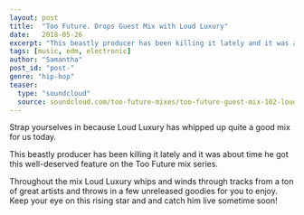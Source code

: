 ```yaml
---
layout: post
title:  "Too Future. Drops Guest Mix with Loud Luxury"
date:   2018-05-26
excerpt: "This beastly producer has been killing it lately and it was about time he got this well-deserved feature on the Too Future mix series."
tags: [music, edm, electronic]
author: "Samantha"
post_id: "post-"
genre: "hip-hop"
teaser:
  type: "soundcloud"
  source: soundcloud.com/too-future-mixes/too-future-guest-mix-102-loud-luxury
---
```

Strap yourselves in because Loud Luxury has whipped up quite a good mix for us today.

This beastly producer has been killing it lately and it was about time he got this well-deserved feature on the Too Future mix series.

Throughout the mix Loud Luxury whips and winds through tracks from a ton of great artists and throws in a few unreleased goodies for you to enjoy. Keep your eye on this rising star and and catch him live sometime soon!
